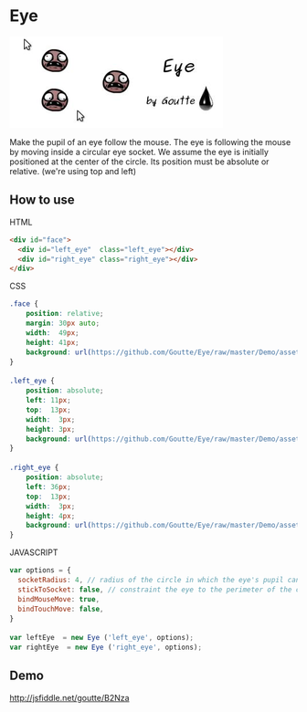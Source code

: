 Eye
===

![Logo](http://github.com/Goutte/Eye/raw/master/Docs/Eye.jpg)


Make the pupil of an eye follow the mouse.
The eye is following the mouse by moving inside a circular eye socket.
We assume the eye is initially positioned at the center of the circle.
Its position must be absolute or relative. (we're using top and left)



How to use
----------

HTML

``` html
<div id="face">
  <div id="left_eye"  class="left_eye"></div>
  <div id="right_eye" class="right_eye"></div>
</div>
```


CSS

``` css
.face {
    position: relative;
    margin: 30px auto;
    width:  49px;
    height: 41px;
    background: url(https://github.com/Goutte/Eye/raw/master/Demo/assets/img/head.png) no-repeat;
}

.left_eye {
    position: absolute;
    left: 11px;
    top:  13px;
    width:  3px;
    height: 3px;
    background: url(https://github.com/Goutte/Eye/raw/master/Demo/assets/img/leftPupil.png) no-repeat;
}

.right_eye {
    position: absolute;
    left: 36px;
    top:  13px;
    width:  3px;
    height: 4px;
    background: url(https://github.com/Goutte/Eye/raw/master/Demo/assets/img/rightPupil.png) no-repeat;
}
```


JAVASCRIPT

``` javascript
var options = {
  socketRadius: 4, // radius of the circle in which the eye's pupil can move
  stickToSocket: false, // constraint the eye to the perimeter of the circle
  bindMouseMove: true,
  bindTouchMove: false,
}

var leftEye  = new Eye ('left_eye', options);
var rightEye  = new Eye ('right_eye', options);
```



Demo
----

http://jsfiddle.net/goutte/B2Nza

